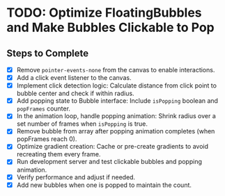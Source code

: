 # TODO: Optimize FloatingBubbles and Make Bubbles Clickable to Pop

## Steps to Complete

- [x] Remove `pointer-events-none` from the canvas to enable interactions.
- [x] Add a click event listener to the canvas.
- [x] Implement click detection logic: Calculate distance from click point to bubble center and check if within radius.
- [x] Add popping state to Bubble interface: Include `isPopping` boolean and `popFrames` counter.
- [x] In the animation loop, handle popping animation: Shrink radius over a set number of frames when `isPopping` is true.
- [x] Remove bubble from array after popping animation completes (when popFrames reach 0).
- [x] Optimize gradient creation: Cache or pre-create gradients to avoid recreating them every frame.
- [x] Run development server and test clickable bubbles and popping animation.
- [x] Verify performance and adjust if needed.
- [x] Add new bubbles when one is popped to maintain the count.
